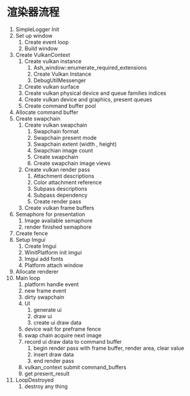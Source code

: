# 渲染器流程

1. SimpleLogger Init
2. Set up window
   1. Create event loop
   2. Build window
3. Create VulkanContext
   1. Create vulkan instance
      1. Ash_window::enumerate_required_extensions
      2. Create Vulkan Instance
      3. DebugUtilMessenger
   2. Create vulkan surface
   3. Create vulkan physical device and queue families indices
   4. Create vulkan device and graphics, present queues
   5. Create command buffer pool
4. Allocate command buffer
5. Create swapchain
   1. Create vulkan swapchain
      1. Swapchain format
      2. Swapchain present mode
      3. Swapchain extent (width , height)
      4. Swapchian image count
      5. Create swapchain
      6. Create swapchain image views
   2. Create vulkan render pass
      1. Attachment descriptions
      2. Color attachment reference
      3. Subpass descriptions
      4. Subpass dependency
      5. Create render pass
   3. Create vulkan frame buffers
6. Semaphore for presentation
   1. Image available semaphore
   2. render finished semaphore
7. Create fence
8. Setup Imgui
   1. Create Imgui
   2. WinitPlatform init imgui
   3. Imgui add fonts
   4. Platform attach window
9. Allocate renderer
10. Main loop
    1. platform handle event
    2. new frame event
    3. dirty swapchain
    4. UI
       1. generate ui
       2. draw ui
       3. create ui draw data
    5. device wait for preframe fence
    6. swap chain acquire next image
    7. record ui draw data to command buffer
       1. begin render pass with frame buffer, render area, clear value
       2. insert draw data
       3. end render pass
    8. vulkan_context submit command_buffers
    9. get present_result
11. LoopDestroyed
    1. destroy any thing
